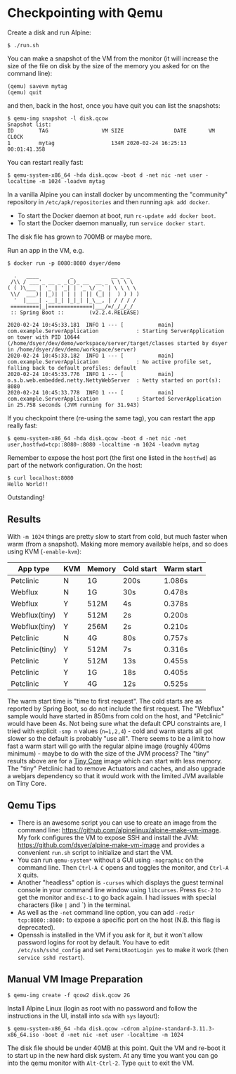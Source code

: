 # Checkpointing with Qemu

Create a disk and run Alpine:

```
$ ./run.sh
```

You can make a snapshot of the VM from the monitor (it will increase the size of the file on disk by the size of the memory you asked for on the command line):

```
(qemu) savevm mytag
(qemu) quit
```

and then, back in the host, once you have quit you can list the snapshots:

```
$ qemu-img snapshot -l disk.qcow
Snapshot list:
ID        TAG                 VM SIZE                DATE       VM CLOCK
1         mytag                  134M 2020-02-24 16:25:13   00:01:41.358
```

You can restart really fast:

```
$ qemu-system-x86_64 -hda disk.qcow -boot d -net nic -net user -localtime -m 1024 -loadvm mytag
```

In a vanilla Alpine you can install docker by uncommenting the "community" repository in `/etc/apk/repositories` and then running `apk add docker`.

-   To start the Docker daemon at boot, run `rc-update add docker boot`.
-   To start the Docker daemon manually, run `service docker start`.

The disk file has grown to 700MB or maybe more.

Run an app in the VM, e.g.

```
$ docker run -p 8080:8080 dsyer/demo

  .   ____          _            __ _ _
 /\\ / ___'_ __ _ _(_)_ __  __ _ \ \ \ \
( ( )\___ | '_ | '_| | '_ \/ _` | \ \ \ \
 \\/  ___)| |_)| | | | | || (_| |  ) ) ) )
  '  |____| .__|_| |_|_| |_\__, | / / / /
 =========|_|==============|___/=/_/_/_/
 :: Spring Boot ::        (v2.2.4.RELEASE)

2020-02-24 10:45:33.181  INFO 1 --- [           main] com.example.ServerApplication            : Starting ServerApplication on tower with PID 10644 (/home/dsyer/dev/demo/workspace/server/target/classes started by dsyer in /home/dsyer/dev/demo/workspace/server)
2020-02-24 10:45:33.182  INFO 1 --- [           main] com.example.ServerApplication            : No active profile set, falling back to default profiles: default
2020-02-24 10:45:33.776  INFO 1 --- [           main] o.s.b.web.embedded.netty.NettyWebServer  : Netty started on port(s): 8080
2020-02-24 10:45:33.778  INFO 1 --- [           main] com.example.ServerApplication            : Started ServerApplication in 25.758 seconds (JVM running for 31.943)
```

If you checkpoint there (re-using the same tag), you can restart the app really fast:

```
$ qemu-system-x86_64 -hda disk.qcow -boot d -net nic -net user,hostfwd=tcp::8080-:8080 -localtime -m 1024 -loadvm mytag
```

Remember to expose the host port (the first one listed in the `hostfwd`) as part of the network configuration. On the host:

```
$ curl localhost:8080
Hello World!!
```

Outstanding!

## Results

With `-m 1024` things are pretty slow to start from cold, but much faster when warm (from a snapshot). Making more memory available helps, and so does using KVM (`-enable-kvm`):

| App type        | KVM | Memory | Cold start | Warm start |
| --------------- | --- | ------ | ---------- | ---------- |
| Petclinic       | N   | 1G     | 200s       | 1.086s     |
| Webflux         | N   | 1G     | 30s        | 0.478s     |
| Webflux         | Y   | 512M   | 4s         | 0.378s     |
| Webflux(tiny)   | Y   | 512M   | 2s         | 0.200s     |
| Webflux(tiny)   | Y   | 256M   | 2s         | 0.210s     |
| Petclinic       | N   | 4G     | 80s        | 0.757s     |
| Petclinic(tiny) | Y   | 512M   | 7s         | 0.316s     |
| Petclinic       | Y   | 512M   | 13s        | 0.455s     |
| Petclinic       | Y   | 1G     | 18s        | 0.405s     |
| Petclinic       | Y   | 4G     | 12s        | 0.525s     |

The warm start time is "time to first request". The cold starts are as reported by Spring Boot, so do not include the first request. The "Webflux" sample would have started in 850ms from cold on the host, and "Petclinic" would have been 4s. Not being sure what the default CPU constraints are, I tried with explicit `-smp n` values (`n=1,2,4`) - cold and warm starts all got slower so the default is probably "use all". There seems to be a limit to how fast a warm start will go with the regular alpine image (roughly 400ms minimum) - maybe to do with the size of the JVM process? The "tiny" results above are for a [Tiny Core](http://tinycorelinux.net) image which can start with less memory. The "tiny" Petclinic had to remove Actuators and caches, and also upgrade a webjars dependency so that it would work with the limited JVM available on Tiny Core.

## Qemu Tips

-   There is an awesome script you can use to create an image from the command line: https://github.com/alpinelinux/alpine-make-vm-image. My fork configures the VM to expose SSH and install the JVM: https://github.com/dsyer/alpine-make-vm-image and provides a convenient `run.sh` script to initialize and start the VM.
-   You can run `qemu-system*` without a GUI using `-nographic` on the command line. Then `Ctrl-A C` opens and toggles the monitor, and `Ctrl-A X` quits.
-   Another "headless" option is `-curses` which displays the guest terminal console in your command line window using `libcurses`. Press `Esc-2` to get the monitor and `Esc-1` to go back again. I had issues with special characters (like `|` and \`) in the terminal.
-   As well as the `-net` command line option, you can add `-redir tcp:8080::8080:` to expose a specific port on the host (N.B. this flag is deprecated).
-   Openssh is installed in the VM if you ask for it, but it won't allow password logins for root by default. You have to edit `/etc/ssh/sshd_config` and set `PermitRootLogin yes` to make it work (then `service sshd restart`).

## Manual VM Image Preparation

```
$ qemu-img create -f qcow2 disk.qcow 2G
```

Install Alpine Linux (login as root with no password and follow the instructions in the UI, install into `sda` with `sys` layout):

```
$ qemu-system-x86_64 -hda disk.qcow -cdrom alpine-standard-3.11.3-x86_64.iso -boot d -net nic -net user -localtime -m 1024
```

The disk file should be under 40MB at this point. Quit the VM and re-boot it to start up in the new hard disk system. At any time you want you can go into the qemu monitor with `Alt-Ctrl-2`. Type `quit` to exit the VM.

